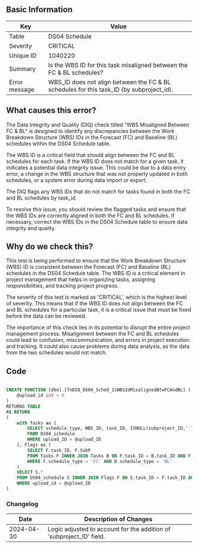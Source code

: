 ## Basic Information

| Key           | Value                                                                                    |
| ------------- | ---------------------------------------------------------------------------------------- |
| Table         | DS04 Schedule                                                                            |
| Severity      | CRITICAL                                                                                    |
| Unique ID     | 1040220                                                                                  |
| Summary       | Is the WBS ID for this task misaligned between the FC & BL schedules?                    |
| Error message | WBS_ID does not align between the FC & BL schedules for this task_ID (by subproject_id). |

## What causes this error?

The Data Integrity and Quality (DIQ) check titled "WBS Misaligned Between FC & BL" is designed to identify any discrepancies between the Work Breakdown Structure (WBS) IDs in the Forecast (FC) and Baseline (BL) schedules within the DS04 Schedule table.

The WBS ID is a critical field that should align between the FC and BL schedules for each task. If the WBS ID does not match for a given task, it indicates a potential data integrity issue. This could be due to a data entry error, a change in the WBS structure that was not properly updated in both schedules, or a system error during data import or export.

The DIQ flags any WBS IDs that do not match for tasks found in both the FC and BL schedules by task_id.

To resolve this issue, you should review the flagged tasks and ensure that the WBS IDs are correctly aligned in both the FC and BL schedules. If necessary, correct the WBS IDs in the DS04 Schedule table to ensure data integrity and quality.

## Why do we check this?

This test is being performed to ensure that the Work Breakdown Structure (WBS) ID is consistent between the Forecast (FC) and Baseline (BL) schedules in the DS04 Schedule table. The WBS ID is a critical element in project management that helps in organizing tasks, assigning responsibilities, and tracking project progress.

The severity of this test is marked as 'CRITICAL', which is the highest level of severity. This means that if the WBS ID does not align between the FC and BL schedules for a particular task, it is a critical issue that must be fixed before the data can be reviewed.

The importance of this check lies in its potential to disrupt the entire project management process. Misalignment between the FC and BL schedules could lead to confusion, miscommunication, and errors in project execution and tracking. It could also cause problems during data analysis, as the data from the two schedules would not match.

## Code

```sql

CREATE FUNCTION [dbo].[fnDIQ_DS04_Sched_IsWBSIdMisalignedBtwFCAndBL] (
	@upload_id int = 0
)
RETURNS TABLE
AS RETURN
(
	with Tasks as (
		SELECT schedule_type, WBS_ID, task_ID, ISNULL(subproject_ID,'') SubP
		FROM DS04_schedule
		WHERE upload_ID = @upload_ID
	), Flags as (
		SELECT F.task_ID, F.SubP
		FROM Tasks F INNER JOIN Tasks B ON F.task_ID = B.task_ID AND F.SubP = B.SubP AND F.WBS_ID <> B.WBS_ID
		WHERE F.schedule_type = 'FC' AND B.schedule_type = 'BL'
	)
	SELECT S.*
	FROM DS04_schedule S INNER JOIN Flags F ON S.task_ID = F.task_ID AND ISNULL(subproject_ID,'') = F.SubP
	WHERE upload_id = @upload_ID
)
```

### Changelog

| Date       | Description of Changes                                               |
| ---------- | -------------------------------------------------------------------- |
| 2024-04-30 | Logic adjusted to account for the addition of 'subproject_ID' field. |
